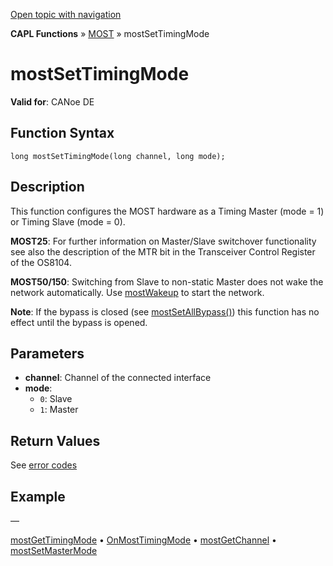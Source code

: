 [Open topic with navigation](../../../../../CANoeDEFamily.htm#Topics/CAPLFunctions/MOST/Functions/CAPLfunctionMOSTSetTimingMode.md)

**CAPL Functions** » [MOST](../CAPLfunctionsMOSTOverview.md) » mostSetTimingMode

# mostSetTimingMode

**Valid for**: CANoe DE

## Function Syntax

```plaintext
long mostSetTimingMode(long channel, long mode);
```

## Description

This function configures the MOST hardware as a Timing Master (mode = 1) or Timing Slave (mode = 0).

**MOST25**: For further information on Master/Slave switchover functionality see also the description of the MTR bit in the Transceiver Control Register of the OS8104.

**MOST50/150**: Switching from Slave to non-static Master does not wake the network automatically. Use [mostWakeup](CAPLfunctionMOSTWakeup.md) to start the network.

**Note**: If the bypass is closed (see [mostSetAllBypass()](CAPLfunctionMOSTSetAllBypass.md)) this function has no effect until the bypass is opened.

## Parameters

- **channel**: Channel of the connected interface
- **mode**:
  - `0`: Slave
  - `1`: Master

## Return Values

See [error codes](../CAPLfunctionsMOSTErrorCodes.md)

## Example

—

[mostGetTimingMode](CAPLfunctionMOSTGetTimingMode.md) • [OnMostTimingMode](../EventProcedures/CAPLfunctionOnMOSTTimingMode.md) • [mostGetChannel](CAPLfunctionMOSTGetChannel.md) • [mostSetMasterMode](CAPLfunctionMOSTSetGetMasterMode.md)
